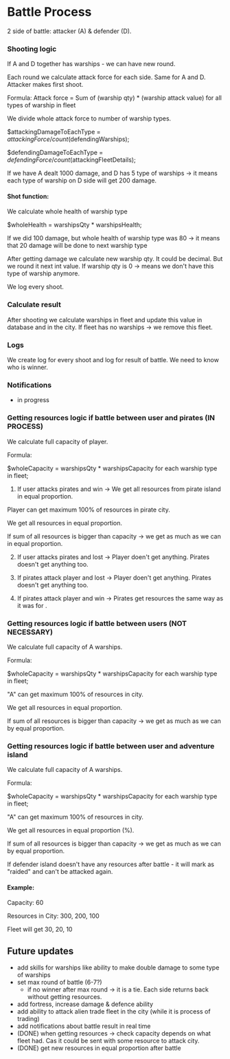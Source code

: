 # Battle Process

2 side of battle: attacker (A) & defender (D).

### Shooting logic
If A and D together has warships - we can have new round.

Each round we calculate attack force for each side.
Same for A and D.
Attacker makes first shoot.

Formula: 
Attack force = Sum of (warship qty) * (warship attack value) for all types of warship in fleet

We divide whole attack force to number of warship types.

$attackingDamageToEachType = $attackingForce / count($defendingWarships);

$defendingDamageToEachType = $defendingForce / count($attackingFleetDetails);

If we have A dealt 1000 damage, and D has 5 type of warships -> it means each type of warship on D side will get 200 damage.

#### Shot function:
We calculate whole health of warship type

$wholeHealth = warshipsQty * warshipsHealth;

If we did 100 damage, but whole health of warship type was 80 -> it means that 20 damage will be done to next warship type

After getting damage we calculate new warship qty. It could be decimal. But we round it next int value.
If warship qty is 0 -> means we don't have this type of warship anymore.

We log every shoot.

### Calculate result
After shooting we calculate warships in fleet and update this value in database and in the city.
If fleet has no warships -> we remove this fleet.

### Logs
We create log for every shoot and log for result of battle. We need to know who is winner.

### Notifications
- in progress

### Getting resources logic if battle between user and pirates (IN PROCESS)
We calculate full capacity of player.

Formula:

$wholeCapacity = warshipsQty * warshipsCapacity for each warship type in fleet;

1) If user attacks pirates and win -> We get all resources from pirate island in equal proportion.

Player can get maximum 100% of resources in pirate city.

We get all resources in equal proportion.

If sum of all resources is bigger than capacity -> we get as much as we can in equal proportion.

2) If user attacks pirates and lost -> Player doen't get anything. Pirates doesn't get anything too.

3) If pirates attack player and lost -> Player doen't get anything. Pirates doesn't get anything too.

4) If pirates attack player and win -> Pirates get resources the same way as it was for .

### Getting resources logic if battle between users (NOT NECESSARY)
We calculate full capacity of A warships.

Formula:

$wholeCapacity = warshipsQty * warshipsCapacity for each warship type in fleet;

"A" can get maximum 100% of resources in city.

We get all resources in equal proportion.

If sum of all resources is bigger than capacity -> we get as much as we can by equal proportion.

### Getting resources logic if battle between user and adventure island

We calculate full capacity of A warships.

Formula:

$wholeCapacity = warshipsQty * warshipsCapacity for each warship type in fleet;

"A" can get maximum 100% of resources in city.

We get all resources in equal proportion (%).

If sum of all resources is bigger than capacity -> we get as much as we can by equal proportion.

If defender island doesn't have any resources after battle - it will mark as "raided" and can't be attacked again.

#### Example:

Capacity: 60

Resources in City: 300, 200, 100

Fleet will get 30, 20, 10

## Future updates

- add skills for warships like ability to make double damage to some type of warships
- set max round of battle (6-7?)
  - if no winner after max round -> it is a tie. Each side returns back without getting resources.
- add fortress, increase damage & defence ability
- add ability to attack alien trade fleet in the city (while it is process of trading)
- add notifications about battle result in real time
- (DONE) when getting resources -> check capacity depends on what fleet had. Cas it could be sent with some resource to attack city.
- (DONE) get new resources in equal proportion after battle
